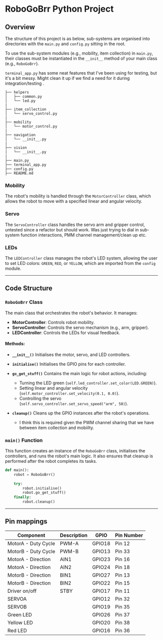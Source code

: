 # RoboGoBrr Python Project

## Overview
The structure of this project is as below, sub-systems are organised into directories with the `main.py` and `config.py` sitting in the root. 

To use the sub-system modules (e.g., mobility, item collection) in `main.py`, their classes must be instantiated in the `__init__` method of your main class (e.g., `RoboGoBrr`).

`terminal_app.py` has some neat features that I've been using for testing, but it's a bit messy. Might clean it up if we find a need for it during integration/testing .

```
├── helpers
│   ├── common.py
│   └── led.py
|
├── item_collection
│   └── servo_control.py
|
├── mobility
│   └── motor_control.py
|
├── navigation
│   └── __init__.py
|
├── vision
|   └── __init__.py
|
├── main.py
├── terminal_app.py
├── config.py
├── README.md
```

### Mobility
The robot's mobility is handled through the `MotorController` class, which allows the robot to move with a specified linear and angular velocity.

### Servo
The `ServoController` class handles the servo arm and gripper control, untested since a refactor but should work. Was just trying to dial in sub-system function interactions, PMM channel management/clean up etc.

### LEDs
The `LEDController` class manages the robot's LED system, allowing the user to set LED colors: `GREEN`, `RED`, or `YELLOW`, which are imported from the `config` module.

---

## Code Structure

### `RoboGoBrr` Class
The main class that orchestrates the robot's behavior. It manages:
- **MotorController**: Controls robot mobility.
- **ServoController**: Controls the servo mechanism (e.g., arm, gripper).
- **LEDController**: Controls the LEDs for visual feedback.

#### Methods:

- **`__init__()`**
  Initialises the motor, servo, and LED controllers.

- **`initialise()`**
  Initialises the GPIO pins for each controller.

- **`go_get_stuff()`**
  Contains the main logic for robot actions, including:
  - Turning the LED green (`self.led_controller.set_color(LED.GREEN)`).
  - Setting linear and angular velocity (`self.motor_controller.set_velocity(0.1, 0.0)`).
  - Controlling the servo (`self.servo_controller.set_servo_speed("arm", 50)`).

- **`cleanup()`**
  Cleans up the GPIO instances after the robot's operations.
   - I think this is required given the PWM channel sharing that we have between item collection and mobiilty.

### `main()` Function
This function creates an instance of the `RoboGoBrr` class, initialises the controllers, and runs the robot's main logic. It also ensures that cleanup is performed after the robot completes its tasks.

```python
def main():
    robot = RoboGoBrr() 
    
    try:
        robot.initialise()  
        robot.go_get_stuff()         
    finally:
        robot.cleanup()     
```

---

<!-- █▀▀█ ▀█▀ █▀▀▄ █▀▀ 
     █  █  █  █  █ ▀▀█ 
     █▀▀▀ ▀▀▀ ▀  ▀ ▀▀▀ -->

## Pin mappings
| Component               | Description     | GPIO  | Pin Number |
|-------------------------|-----------------|-------|------------|
| MotorA - Duty Cycle     | PWM-A           | GPIO18| Pin 12     |
| MotorB - Duty Cycle     | PWM-B           | GPIO13| Pin 33     |
| MotorA - Direction      | AIN1            | GPIO23| Pin 16     |
| MotorA - Direction      | AIN2            | GPIO24| Pin 18     |
| MotorB - Direction      | BIN1            | GPIO27| Pin 13     |
| MotorB - Direction      | BIN2            | GPIO22| Pin 15     |
| Driver on/off           | STBY            | GPIO17| Pin 11     |
| SERVOA                  |                 | GPIO12| Pin 32     |
| SERVOB                  |                 | GPIO19| Pin 35     |
| Green LED               |                 | GPIO26| Pin 37     |
| Yellow LED              |                 | GPIO20| Pin 38     |
| Red LED                 |                 | GPIO16| Pin 36     |
